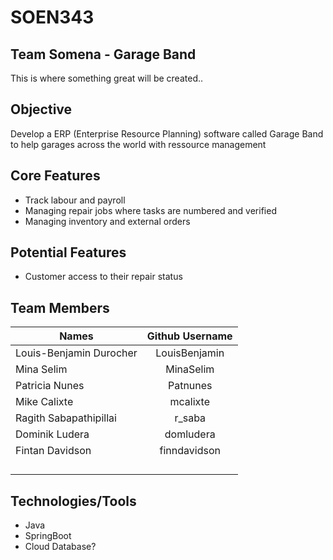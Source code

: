 # SOEN343

## Team Somena - Garage Band

This is where something great will be created..

## Objective

Develop a ERP (Enterprise Resource Planning) software called Garage Band to help garages across the world with ressource management

## Core Features

* Track labour and payroll
* Managing repair jobs where tasks are numbered and verified
* Managing inventory and external orders

## Potential Features

* Customer access to their repair status

## Team Members

| Names                     | Github Username   	| 
| -------------             | :-------------:       | 
| Louis-Benjamin Durocher   | LouisBenjamin			|
| Mina Selim       			| MinaSelim				|
| Patricia Nunes| Patnunes	|
| Mike Calixte 							|mcalixte						|
| Ragith Sabapathipillai    | r_saba       			|
| Dominik Ludera 				    | domludera  	 			|
| Fintan Davidson         	| finndavidson  		|
|            				|        				|
|            				|     					|
|            				|    					|
|                           |                       |                 


## Technologies/Tools

* Java
* SpringBoot
* Cloud Database?
